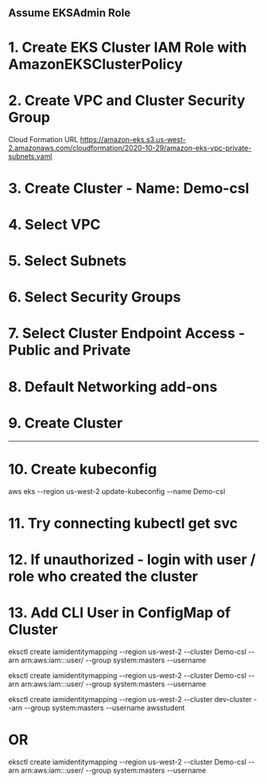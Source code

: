 Assume EKSAdmin Role
-------------------------------------------------
# 1. Create EKS Cluster IAM Role with AmazonEKSClusterPolicy
# 2. Create VPC and Cluster Security Group
Cloud Formation URL https://amazon-eks.s3.us-west-2.amazonaws.com/cloudformation/2020-10-29/amazon-eks-vpc-private-subnets.yaml
# 3. Create Cluster - Name: Demo-csl
# 4. Select VPC
# 5. Select Subnets
# 6. Select Security Groups
# 7. Select Cluster Endpoint Access - Public and Private
# 8. Default Networking add-ons
# 9. Create Cluster
-------------------------------------------
# 10. Create kubeconfig
aws eks --region us-west-2 update-kubeconfig --name Demo-csl

# 11. Try connecting kubectl get svc
# 12. If unauthorized - login with user / role who created the cluster
# 13. Add CLI User in ConfigMap of Cluster

eksctl create iamidentitymapping --region us-west-2 --cluster Demo-csl --arn arn:aws:iam::<Replace-With-AWS-Account-ID>:user/<Replace-with-AWS-IAM-Username> --group system:masters --username <Replace-with-AWS-IAM-Username>

eksctl create iamidentitymapping --region us-west-2 --cluster Demo-csl --arn arn:aws:iam::<Replace-With-AWS-Account-ID>:user/<Replace-with-AWS-IAM-Username> --group system:masters --username <Replace-with-AWS-IAM-Username>

eksctl create iamidentitymapping --region us-west-2 --cluster dev-cluster --arn <ARN> --group system:masters --username awsstudent

# OR

eksctl create iamidentitymapping --region us-west-2 --cluster Demo-csl --arn arn:aws:iam::<Replace-With-AWS-Account-ID>:user/<Replace-with-AWS-IAM-Console-Username> --group system:masters --username <Replace-with-AWS-IAM-Console-Username>